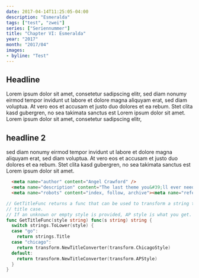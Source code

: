 ```yaml
---
date: 2017-04-14T11:25:05-04:00
description: "Esmeralda"
tags: ["test", "zwei"]
series: ["Seriennummer"]
title: "Chapter VI: Esmeralda"
year: "2017"
month: "2017/04"
images:
- byline: "Test"
---
```


## Headline
Lorem ipsum dolor sit amet, consetetur sadipscing elitr, sed diam nonumy eirmod tempor invidunt ut labore et dolore magna aliquyam erat, sed diam voluptua. At vero eos et accusam et justo duo dolores et ea rebum. Stet clita kasd gubergren, no sea takimata sanctus est Lorem ipsum dolor sit amet. Lorem ipsum dolor sit amet, consetetur sadipscing elitr, 

## headline 2
sed diam nonumy eirmod tempor invidunt ut labore et dolore magna aliquyam erat, sed diam voluptua. At vero eos et accusam et justo duo dolores et ea rebum. Stet clita kasd gubergren, no sea takimata sanctus est Lorem ipsum dolor sit amet.

```html
  <meta name="author" content="Angel Crawford" />
  <meta name="description" content="The last theme you&#39;ll ever need. Maybe." />
  <meta name="robots" content="index, follow, archive"><meta name="referrer" content="always" />
```

```go {linenos=table,hl_lines=[8,"15-17"],linenostart=199}
// GetTitleFunc returns a func that can be used to transform a string to
// title case.
// If an unknown or empty style is provided, AP style is what you get.
func GetTitleFunc(style string) func(s string) string {
  switch strings.ToLower(style) {
  case "go":
    return strings.Title
  case "chicago":
    return transform.NewTitleConverter(transform.ChicagoStyle)
  default:
    return transform.NewTitleConverter(transform.APStyle)
  }
}
```
